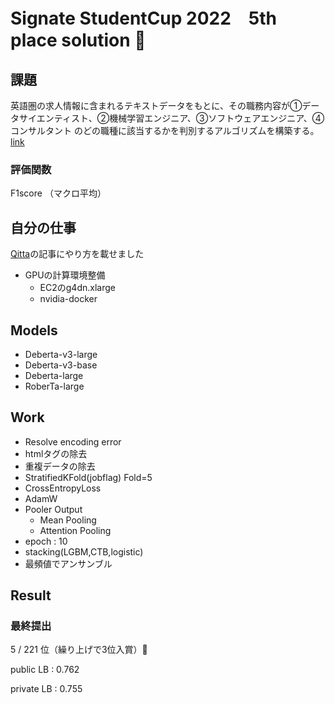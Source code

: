 # Signate StudentCup 2022　5th place solution 🥇

## 課題
英語圏の求人情報に含まれるテキストデータをもとに、その職務内容が①データサイエンティスト、②機械学習エンジニア、③ソフトウェアエンジニア、④コンサルタント のどの職種に該当するかを判別するアルゴリズムを構築する。
[link](https://signate.jp/competitions/724#abstract)

### 評価関数
F1score （マクロ平均）

## 自分の仕事
[Qitta](https://qiita.com/carbscountry/items/dc98de3a2e03af5c9006)の記事にやり方を載せました
- GPUの計算環境整備
    - EC2のg4dn.xlarge
    - nvidia-docker


## Models
- Deberta-v3-large
- Deberta-v3-base
- Deberta-large
- RoberTa-large

## Work
- Resolve encoding error
- htmlタグの除去
- 重複データの除去
- StratifiedKFold(jobflag) Fold=5
- CrossEntropyLoss
- AdamW
- Pooler Output
  - Mean Pooling
  - Attention Pooling
- epoch : 10
- stacking(LGBM,CTB,logistic)
- 最頻値でアンサンブル

## Result
### 最終提出
5 / 221  位（繰り上げで3位入賞）🥇

public LB : 0.762

private LB : 0.755
